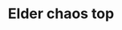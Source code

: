 ---
layout: item
title: Elder chaos top
item-id: 20517
datatable: true
id: 20517
name: "Elder chaos top"
members: true
lowalch: 320
highalch: 480
examine: "The robes worn by the dangerous elder druids."
monsters:
  - id: 6607
    name: "Elder Chaos druid"
    members: true
    combat_level: 129
    wiki_url: "https://oldschool.runescape.wiki/w/Elder_Chaos_druid"
    drops:
      - quantity: "1"
        rarity: 0.0007047216349541931
        drop_requirements: null
---